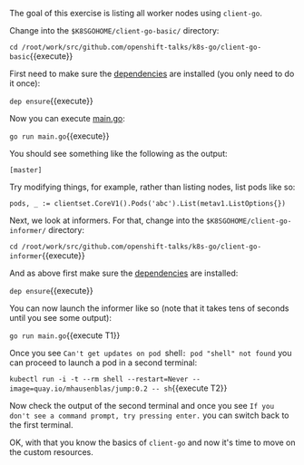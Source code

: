 The goal of this exercise is listing all worker nodes using `client-go`.

Change into the `$K8SGOHOME/client-go-basic/` directory:

`cd /root/work/src/github.com/openshift-talks/k8s-go/client-go-basic`{{execute}}

First need to make sure the [dependencies](https://github.com/openshift-talks/k8s-go/blob/master/client-go-basic/Gopkg.toml) are installed (you only need to do it once):

`dep ensure`{{execute}}

Now you can execute [main.go](https://github.com/openshift-talks/k8s-go/blob/master/client-go-basic/main.go):

`go run main.go`{{execute}}

You should see something like the following as the output:

`[master]`

Try modifying things, for example, rather than listing nodes, list pods like so:

`pods, _ := clientset.CoreV1().Pods('abc').List(metav1.ListOptions{})`

Next, we look at informers. For that, change into the `$K8SGOHOME/client-go-informer/` directory:

`cd /root/work/src/github.com/openshift-talks/k8s-go/client-go-informer`{{execute}}

And as above first make sure the [dependencies](https://github.com/openshift-talks/k8s-go/blob/master/client-go-informer/Gopkg.toml) are installed:

`dep ensure`{{execute}}

You can now launch the informer like so (note that it takes tens of seconds until you see some output):

`go run main.go`{{execute T1}}

Once you see `Can't get updates on pod `shell`: pod "shell" not found` you can proceed to launch a pod in a second terminal:

`kubectl run -i -t --rm shell --restart=Never --image=quay.io/mhausenblas/jump:0.2 -- sh`{{execute T2}}

Now check the output of the second terminal and once you see `If you don't see a command prompt, try pressing enter.` you can switch back to the first terminal.

OK, with that you know the basics of `client-go` and now it's time to move on the custom resources.

